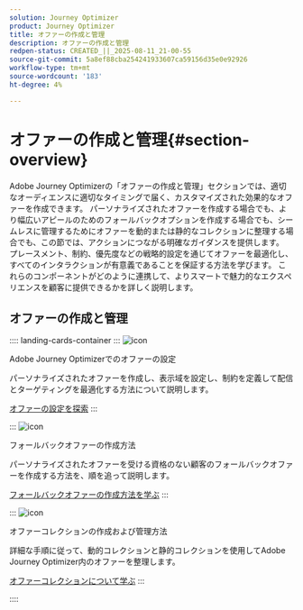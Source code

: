 ```yaml
---
solution: Journey Optimizer
product: Journey Optimizer
title: オファーの作成と管理
description: オファーの作成と管理
redpen-status: CREATED_||_2025-08-11_21-00-55
source-git-commit: 5a8ef88cba254241933607ca59156d35e0e92926
workflow-type: tm+mt
source-wordcount: '183'
ht-degree: 4%

---
```



# オファーの作成と管理{#section-overview}

Adobe Journey Optimizerの「オファーの作成と管理」セクションでは、適切なオーディエンスに適切なタイミングで届く、カスタマイズされた効果的なオファーを作成できます。 パーソナライズされたオファーを作成する場合でも、より幅広いアピールのためのフォールバックオプションを作成する場合でも、シームレスに管理するためにオファーを動的または静的なコレクションに整理する場合でも、この節では、アクションにつながる明確なガイダンスを提供します。 プレースメント、制約、優先度などの戦略的設定を通じてオファーを最適化し、すべてのインタラクションが有意義であることを保証する方法を学びます。 これらのコンポーネントがどのように連携して、よりスマートで魅力的なエクスペリエンスを顧客に提供できるかを詳しく説明します。

## オファーの作成と管理

:::: landing-cards-container
:::
![icon](https://cdn.experienceleague.adobe.com/icons/gear.svg?lang=ja)

Adobe Journey Optimizerでのオファーの設定

パーソナライズされたオファーを作成し、表示域を設定し、制約を定義して配信とターゲティングを最適化する方法について説明します。

[オファーの設定を探索](configure-offers-landing-page.md)
:::

:::
![icon](https://cdn.experienceleague.adobe.com/icons/circle-play.svg?lang=ja)

フォールバックオファーの作成方法

パーソナライズされたオファーを受ける資格のない顧客のフォールバックオファーを作成する方法を、順を追って説明します。

[フォールバックオファーの作成方法を学ぶ](../using/offers/offer-library/creating-fallback-offers.md)
:::

:::
![icon](https://cdn.experienceleague.adobe.com/icons/list-check.svg?lang=ja)

オファーコレクションの作成および管理方法

詳細な手順に従って、動的コレクションと静的コレクションを使用してAdobe Journey Optimizer内のオファーを整理します。

[オファーコレクションについて学ぶ](../using/offers/offer-library/creating-collections.md)
:::

::::
